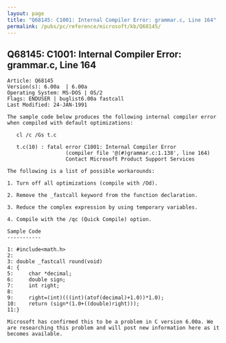 ```yaml
---
layout: page
title: "Q68145: C1001: Internal Compiler Error: grammar.c, Line 164"
permalink: /pubs/pc/reference/microsoft/kb/Q68145/
---
```


## Q68145: C1001: Internal Compiler Error: grammar.c, Line 164

	Article: Q68145
	Version(s): 6.00a  | 6.00a
	Operating System: MS-DOS | OS/2
	Flags: ENDUSER | buglist6.00a fastcall
	Last Modified: 24-JAN-1991
	
	The sample code below produces the following internal compiler error
	when compiled with default optimizations:
	
	   cl /c /Gs t.c
	
	   t.c(10) : fatal error C1001: Internal Compiler Error
	                   (compiler file '@(#)grammar.c:1.138', line 164)
	                   Contact Microsoft Product Support Services
	
	The following is a list of possible workarounds:
	
	1. Turn off all optimizations (compile with /Od).
	
	2. Remove the _fastcall keyword from the function declaration.
	
	3. Reduce the complex expression by using temporary variables.
	
	4. Compile with the /qc (Quick Compile) option.
	
	Sample Code
	-----------
	
	1: #include<math.h>
	2:
	3: double _fastcall round(void)
	4: {
	5:     char *decimal;
	6:     double sign;
	7:     int right;
	8:
	9:     right=(int)(((int)(atof(decimal)+1.0))*1.0);
	10:    return (sign*(1.0+((double)right)));
	11:}
	
	Microsoft has confirmed this to be a problem in C version 6.00a. We
	are researching this problem and will post new information here as it
	becomes available.
